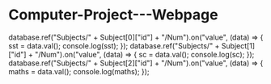 # Computer-Project---Webpage




  database.ref("Subjects/" + Subject[0]["id"] + "/Num").on("value", (data) => {
    sst = data.val();
    console.log(sst);
  });
  database.ref("Subjects/" + Subject[1]["id"] + "/Num").on("value", (data) => {
    sc = data.val();
    console.log(sc);
  });
  database.ref("Subjects/" + Subject[2]["id"] + "/Num").on("value", (data) => {
    maths = data.val();
    console.log(maths);
  });